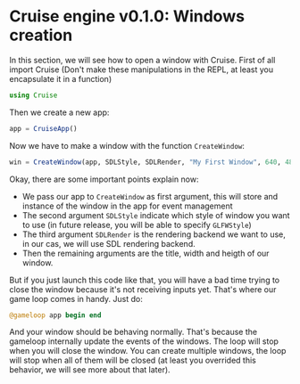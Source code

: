# Cruise engine v0.1.0: Windows creation

In this section, we will see how to open a window with Cruise.
First of all import Cruise (Don't make these manipulations in the REPL, at least you encapsulate it in a function)

```julia
using Cruise
```

Then we create a new app:

```julia
app = CruiseApp()
```

Now we have to make a window with the function `CreateWindow`:

```julia
win = CreateWindow(app, SDLStyle, SDLRender, "My First Window", 640, 480)
```

Okay, there are some important points explain now:
   
   - We pass our app to `CreateWindow` as first argument, this will store and instance of the window in the app for event management
   - The second argument `SDLStyle` indicate which style of window you want to use (in future release, you will be able to specify `GLFWStyle`)
   - The third argument `SDLRender` is the rendering backend we want to use, in our cas, we will use SDL rendering backend.
   - Then the remaining arguments are the title, width and heigth of our window.

But if you just launch this code like that, you will have a bad time trying to close the  window because it's not receiving inputs yet. That's where our game loop comes in handy. Just do:

```julia
@gameloop app begin end
```

And your window should be behaving normally. That's because the gameloop internally update the events of the windows.
The loop will stop when you will close the window.
You can create multiple windows, the loop will stop when all of them will be closed (at least you overrided this behavior, we will see more about that later).